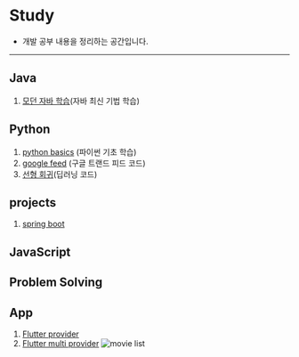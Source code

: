 # Study
* 개발 공부 내용을 정리하는 공간입니다.

* * *
## Java
1. [모던 자바 학습](https://github.com/jyshine/study/tree/main/modern_java/src)(자바 최신 기법 학습)
 
## Python
1. [python basics](https://github.com/jyshine/study/blob/main/python/Python_Basic.ipynb) (파이썬 기초 학습)
2. [google feed](https://github.com/jyshine/study/blob/main/python/google_feed.ipynb) (구글 트랜드 피드 코드)  
3. [선형 회귀](https://github.com/jyshine/study/blob/main/python/linear_regression.ipynb)(딥러닝 코드)

## projects
1. [spring boot](https://github.com/jyshine/study/tree/main/projects)

## JavaScript


## Problem Solving


## App 
1. [Flutter provider](https://github.com/jyshine/study/tree/main/flutter/flutter_study/flutter_provider)
2. [Flutter multi provider](https://github.com/jyshine/study/tree/main/flutter/flutter_study/flutter_provider_multi)
![movie list](https://github.com/jyshine/study/blob/main/flutter/flutter_study/flutter_provider_multi/test/movie%20provider%20.gif)
